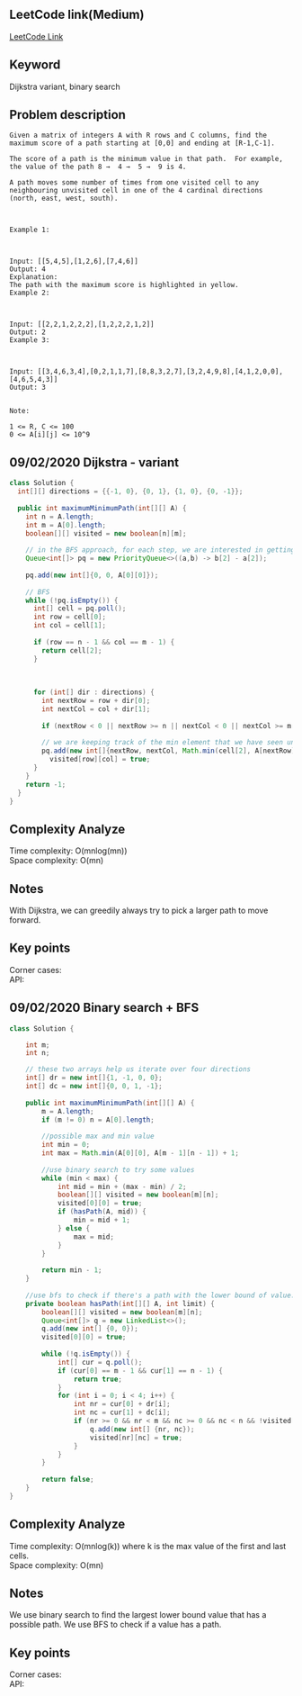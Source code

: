 ## LeetCode link(Medium)
[LeetCode Link](https://leetcode.com/problems/path-with-maximum-minimum-value/)
 
## Keyword
Dijkstra variant, binary search

## Problem description
```
Given a matrix of integers A with R rows and C columns, find the maximum score of a path starting at [0,0] and ending at [R-1,C-1].

The score of a path is the minimum value in that path.  For example, the value of the path 8 →  4 →  5 →  9 is 4.

A path moves some number of times from one visited cell to any neighbouring unvisited cell in one of the 4 cardinal directions (north, east, west, south).

 

Example 1:



Input: [[5,4,5],[1,2,6],[7,4,6]]
Output: 4
Explanation: 
The path with the maximum score is highlighted in yellow. 
Example 2:



Input: [[2,2,1,2,2,2],[1,2,2,2,1,2]]
Output: 2
Example 3:



Input: [[3,4,6,3,4],[0,2,1,1,7],[8,8,3,2,7],[3,2,4,9,8],[4,1,2,0,0],[4,6,5,4,3]]
Output: 3
 

Note:

1 <= R, C <= 100
0 <= A[i][j] <= 10^9
```
## 09/02/2020 Dijkstra - variant
```java
class Solution {
  int[][] directions = {{-1, 0}, {0, 1}, {1, 0}, {0, -1}};
  
  public int maximumMinimumPath(int[][] A) {
    int n = A.length;
    int m = A[0].length;
    boolean[][] visited = new boolean[n][m];
    
    // in the BFS approach, for each step, we are interested in getting the maximum min that we have seen so far, thus we reverse the ordering in the pq
    Queue<int[]> pq = new PriorityQueue<>((a,b) -> b[2] - a[2]);
    
    pq.add(new int[]{0, 0, A[0][0]});
    
    // BFS
    while (!pq.isEmpty()) {
      int[] cell = pq.poll();
      int row = cell[0];
      int col = cell[1];
      
      if (row == n - 1 && col == m - 1) {
        return cell[2];
      }
      
      
      
      for (int[] dir : directions) {
        int nextRow = row + dir[0];
        int nextCol = col + dir[1];
        
        if (nextRow < 0 || nextRow >= n || nextCol < 0 || nextCol >= m || visited[nextRow][nextCol]) continue;
        
        // we are keeping track of the min element that we have seen until now
        pq.add(new int[]{nextRow, nextCol, Math.min(cell[2], A[nextRow][nextCol])});
          visited[row][col] = true;
      }
    }
    return -1;
  }
}
```

## Complexity Analyze
Time complexity: O(mnlog(mn))  
Space complexity: O(mn)

## Notes
With Dijkstra, we can greedily always try to pick a larger path to move forward.  

## Key points
Corner cases:   
API:

## 09/02/2020 Binary search + BFS
```java
class Solution {

	int m;
	int n;

	// these two arrays help us iterate over four directions
	int[] dr = new int[]{1, -1, 0, 0};
	int[] dc = new int[]{0, 0, 1, -1};
    
    public int maximumMinimumPath(int[][] A) {
        m = A.length;
        if (m != 0) n = A[0].length;
        
        //possible max and min value
        int min = 0;
        int max = Math.min(A[0][0], A[m - 1][n - 1]) + 1;
        
        //use binary search to try some values
        while (min < max) {
            int mid = min + (max - min) / 2;
            boolean[][] visited = new boolean[m][n];
            visited[0][0] = true;
            if (hasPath(A, mid)) {
                min = mid + 1;
            } else {
                max = mid;
            }
        }
        
        return min - 1;
    }
    
    //use bfs to check if there's a path with the lower bound of value.
    private boolean hasPath(int[][] A, int limit) {
        boolean[][] visited = new boolean[m][n];
        Queue<int[]> q = new LinkedList<>();
        q.add(new int[] {0, 0});
        visited[0][0] = true;
        
        while (!q.isEmpty()) {
            int[] cur = q.poll();
            if (cur[0] == m - 1 && cur[1] == n - 1) {
                return true;
            }
            for (int i = 0; i < 4; i++) {
                int nr = cur[0] + dr[i];
                int nc = cur[1] + dc[i];
                if (nr >= 0 && nr < m && nc >= 0 && nc < n && !visited[nr][nc] && A[nr][nc] >= limit) {
                    q.add(new int[] {nr, nc});
                    visited[nr][nc] = true;
                }
            }
        }
        
        return false;
    }
}
```

## Complexity Analyze
Time complexity: O(mnlog(k)) where k is the max value of the first and last cells.  
Space complexity: O(mn)

## Notes
We use binary search to find the largest lower bound value that has a possible path. We use BFS to check if a value has a path.  

## Key points
Corner cases:   
API: